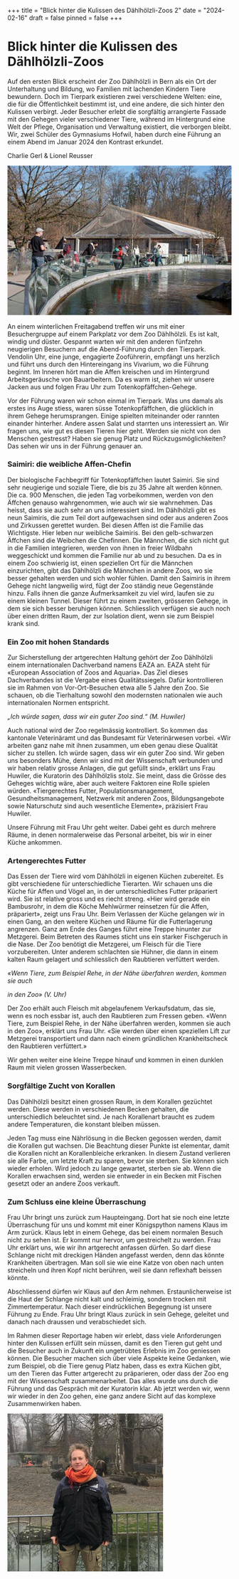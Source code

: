 +++
title = "Blick hinter die Kulissen des Dählhölzli-Zoos 2"
date = "2024-02-16"
draft = false
pinned = false
+++
# Blick hinter die Kulissen des Dählhölzli-Zoos

Auf den ersten Blick erscheint der Zoo Dählhölzli in Bern als ein Ort der Unterhaltung und Bildung, wo Familien mit lachenden Kindern Tiere bewundern. Doch im Tierpark existieren zwei verschiedene Welten: eine, die für die Öffentlichkeit bestimmt ist, und eine andere, die sich hinter den Kulissen verbirgt. Jeder Besucher erlebt die sorgfältig arrangierte Fassade mit den Gehegen vieler verschiedener Tiere, während im Hintergrund eine Welt der Pflege, Organisation und Verwaltung existiert, die verborgen bleibt. Wir, zwei Schüler des Gymnasiums Hofwil, haben durch eine Führung an einem Abend im Januar 2024 den Kontrast erkundet.

Charlie Gerl & Lionel Reusser

![Im Zoo Dählhölzi beobachten Familien gespannt, wie die Seehunde an ihnen vorbeischwimmen. (Quelle: www.tierparkverein.ch, 2023)](whatsapp-image-2024-02-16-at-20.44.01.jpeg)

An einem winterlichen Freitagabend treffen wir uns mit einer Besuchergruppe auf einem Parkplatz vor dem Zoo Dählhölzli. Es ist kalt, windig und düster. Gespannt warten wir mit den anderen fünfzehn neugierigen Besuchern auf die Abend-Führung durch den Tierpark. Vendolin Uhr, eine junge, engagierte Zooführerin, empfängt uns herzlich und führt uns durch den Hintereingang ins Vivarium, wo die Führung beginnt. Im Inneren hört man die Affen kreischen und im Hintergrund Arbeitsgeräusche von Bauarbeitern. Da es warm ist, ziehen wir unsere Jacken aus und folgen Frau Uhr zum Totenkopfäffchen-Gehege.

Vor der Führung waren wir schon einmal im Tierpark. Was uns damals als erstes ins Auge stiess, waren süsse Totenkopfäffchen, die glücklich in ihrem Gehege herumsprangen. Einige spielten miteinander oder rannten einander hinterher. Andere assen Salat und starrten uns interessiert an. Wir fragen uns, wie gut es diesen Tieren hier geht. Werden sie nicht von den Menschen gestresst? Haben sie genug Platz und Rückzugsmöglichkeiten? Das sehen wir uns in der Führung genauer an.

### Saimiri: die weibliche Affen-Chefin

Der biologische Fachbegriff für Totenkopfäffchen lautet Saimiri. Sie sind sehr neugierige und soziale Tiere, die bis zu 35 Jahre alt werden können. Die ca. 900 Menschen, die jeden Tag vorbeikommen, werden von den Äffchen genauso wahrgenommen, wie auch wir sie wahrnehmen. Das heisst, dass sie auch sehr an uns interessiert sind. Im Dählhölzli gibt es neun Saimiris, die zum Teil dort aufgewachsen sind oder aus anderen Zoos und Zirkussen gerettet wurden. Bei diesen Affen ist die Familie das Wichtigste. Hier leben nur weibliche Saimiris. Bei den gelb-schwarzen Äffchen sind die Weibchen die Chefinnen. Die Männchen, die sich nicht gut in die Familien integrieren, werden von ihnen in freier Wildbahn weggeschickt und kommen die Familie nur ab und zu besuchen. Da es in einem Zoo schwierig ist, einen speziellen Ort für die Männchen einzurichten, gibt das Dählhölzli die Männchen in andere Zoos, wo sie besser gehalten werden und sich wohler fühlen. Damit den Saimiris in ihrem Gehege nicht langweilig wird, fügt der Zoo ständig neue Gegenstände hinzu. Falls ihnen die ganze Aufmerksamkeit zu viel wird, laufen sie zu einem kleinen Tunnel. Dieser führt zu einem zweiten, grösseren Gehege, in dem sie sich besser beruhigen können. Schliesslich verfügen sie auch noch über einen dritten Raum, der zur Isolation dient, wenn sie zum Beispiel krank sind.

### Ein Zoo mit hohen Standards

Zur Sicherstellung der artgerechten Haltung gehört der Zoo Dählhölzli einem internationalen Dachverband namens EAZA an. EAZA steht für «European Association of Zoos and Aquaria». Das Ziel dieses Dachverbandes ist die Vergabe eines Qualitätssiegels. Dafür kontrollieren sie im Rahmen von Vor-Ort-Besuchen etwa alle 5 Jahre den Zoo. Sie schauen, ob die Tierhaltung sowohl den modernsten nationalen wie auch internationalen Normen entspricht.

*„Ich würde sagen, dass wir ein guter Zoo sind.“ (M. Huwiler)*

Auch national wird der Zoo regelmässig kontrolliert. So kommen das kantonale Veterinäramt und das Bundesamt für Veterinärwesen vorbei. «Wir arbeiten ganz nahe mit ihnen zusammen, um eben genau diese Qualität sicher zu stellen. Ich würde sagen, dass wir ein guter Zoo sind. Wir geben uns besonders Mühe, denn wir sind mit der Wissenschaft verbunden und wir haben relativ grosse Anlagen, die gut gefüllt sind», erklärt uns Frau Huwiler, die Kuratorin des Dählhölzlis stolz. Sie meint, dass die Grösse des Geheges wichtig wäre, aber auch weitere Faktoren eine Rolle spielen würden. «Tiergerechtes Futter, Populationsmanagement, Gesundheitsmanagement, Netzwerk mit anderen Zoos, Bildungsangebote sowie Naturschutz sind auch wesentliche Elemente», präzisiert Frau Huwiler.

Unsere Führung mit Frau Uhr geht weiter. Dabei geht es durch mehrere Räume, in denen normalerweise das Personal arbeitet, bis wir in einer Küche ankommen.

### Artengerechtes Futter

Das Essen der Tiere wird vom Dählhölzli in eigenen Küchen zubereitet. Es gibt verschiedene für unterschiedliche Tierarten. Wir schauen uns die Küche für Affen und Vögel an, in der unterschiedliches Futter präpariert wird. Sie ist relativ~~e~~ gross und es riecht streng. «Hier wird gerade ein Bambusrohr, in dem die Köche Mehlwürmer reinsetzen für die Affen, präpariert», zeigt uns Frau Uhr. Beim Verlassen der Küche gelangen wir in einen Gang, an den weitere Küchen und Räume für die Futterlagerung angrenzen. Ganz am Ende des Ganges führt eine Treppe hinunter zur Metzgerei. Beim Betreten des Raumes sticht uns ein starker Fischgeruch in die Nase. Der Zoo benötigt die Metzgerei, um Fleisch für die Tiere vorzubereiten. Unter anderem schlachten sie Hühner, die dann in einem kalten Raum gelagert und schliesslich den Raubtieren verfüttert werden.

*«Wenn Tiere, zum Beispiel Rehe, in der Nähe überfahren werden, kommen sie auch*

*in den Zoo» (V. Uhr)*

Der Zoo erhält auch Fleisch mit abgelaufenem Verkaufsdatum, das sie, wenn es noch essbar ist, auch den Raubtieren zum Fressen geben. «Wenn Tiere, zum Beispiel Rehe, in der Nähe überfahren werden, kommen sie auch in den Zoo», erklärt uns Frau Uhr. «Sie werden über einen speziellen Lift zur Metzgerei transportiert und dann nach einem gründlichen Krankheitscheck den Raubtieren verfüttert.»

Wir gehen weiter eine kleine Treppe hinauf und kommen in einen dunklen Raum mit vielen grossen Wasserbecken.

### Sorgfältige Zucht von Korallen

Das Dählhölzli besitzt einen grossen Raum, in dem Korallen gezüchtet werden. Diese werden in verschiedenen Becken gehalten, die unterschiedlich beleuchtet sind. Je nach Korallenart braucht es zudem andere Temperaturen, die konstant bleiben müssen.

Jeden Tag muss eine Nährlösung in die Becken gegossen werden, damit die Korallen gut wachsen. Die Beachtung dieser Punkte ist elementar, damit die Korallen nicht an Korallenbleiche erkranken. In diesem Zustand verlieren sie alle Farbe, um letzte Kraft zu sparen, bevor sie sterben. Sie können sich wieder erholen. Wird jedoch zu lange gewartet, sterben sie ab. Wenn die Korallen erwachsen sind, werden sie entweder in ein Becken mit Fischen gesetzt oder an andere Zoos verkauft. 

### Zum Schluss eine kleine Überraschung

Frau Uhr bringt uns zurück zum Haupteingang. Dort hat sie noch eine letzte Überraschung für uns und kommt mit einer Königspython namens Klaus im Arm zurück. Klaus lebt in einem Gehege, das bei einem normalen Besuch nicht zu sehen ist. Er kommt nur hervor, um gestreichelt zu werden. Frau Uhr erklärt uns, wie wir ihn artgerecht anfassen dürfen. So darf diese Schlange nicht mit dreckigen Händen angefasst werden, denn das könnte Krankheiten übertragen. Man soll sie wie eine Katze von oben nach unten streicheln und ihren Kopf nicht berühren, weil sie dann reflexhaft beissen könnte.

Abschliessend dürfen wir Klaus auf den Arm nehmen. Erstaunlicherweise ist die Haut der Schlange nicht kalt und schleimig, sondern trocken mit Zimmertemperatur. Nach dieser eindrücklichen Begegnung ist unsere Führung zu Ende. Frau Uhr bringt Klaus zurück in sein Gehege, geleitet und danach nach draussen und verabschiedet sich.

Im Rahmen dieser Reportage haben wir erlebt, dass viele Anforderungen hinter den Kulissen erfüllt sein müssen, damit es den Tieren gut geht und die Besucher auch in Zukunft ein ungetrübtes Erlebnis im Zoo geniessen können. Die Besucher machen sich über viele Aspekte keine Gedanken, wie zum Beispiel, ob die Tiere genug Platz haben, dass es extra Küchen gibt, um den Tieren das Futter artgerecht zu präparieren, oder dass der Zoo eng mit der Wissenschaft zusammenarbeitet. Das alles wurde uns durch die Führung und das Gespräch mit der Kuratorin klar. Ab jetzt werden wir, wenn wir wieder in den Zoo gehen, eine ganz andere Sicht auf das komplexe Zusammenwirken haben.

![Frau Meret Huwiler, Kuratorin des Dählhölzlis-Zoos. 18.12.2023 (Quelle: L.Reusser, C. Gerl)](whatsapp-image-2024-02-16-at-20.55.10.jpeg)